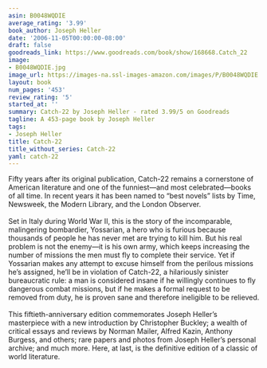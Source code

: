 ```yaml
---
asin: B0048WQDIE
average_rating: '3.99'
book_author: Joseph Heller
date: '2006-11-05T00:00:00-08:00'
draft: false
goodreads_link: https://www.goodreads.com/book/show/168668.Catch_22
image:
- B0048WQDIE.jpg
image_url: https://images-na.ssl-images-amazon.com/images/P/B0048WQDIE.01._SCLZZZZZZZ.jpg
layout: book
num_pages: '453'
review_rating: '5'
started_at: ''
summary: Catch-22 by Joseph Heller - rated 3.99/5 on Goodreads
tagline: A 453-page book by Joseph Heller
tags:
- Joseph Heller
title: Catch-22
title_without_series: Catch-22
yaml: catch-22
---
```


Fifty years after its original publication, Catch-22 remains a cornerstone of American literature and one of the funniest—and most celebrated—books of all time. In recent years it has been named to “best novels” lists by Time, Newsweek, the Modern Library, and the London Observer.<br /><br />Set in Italy during World War II, this is the story of the incomparable, malingering bombardier, Yossarian, a hero who is furious because thousands of people he has never met are trying to kill him. But his real problem is not the enemy—it is his own army, which keeps increasing the number of missions the men must fly to complete their service. Yet if Yossarian makes any attempt to excuse himself from the perilous missions he’s assigned, he’ll be in violation of Catch-22, a hilariously sinister bureaucratic rule: a man is considered insane if he willingly continues to fly dangerous combat missions, but if he makes a formal request to be removed from duty, he is proven sane and therefore ineligible to be relieved.<br /><br />This fiftieth-anniversary edition commemorates Joseph Heller’s masterpiece with a new introduction by Christopher Buckley; a wealth of critical essays and reviews by Norman Mailer, Alfred Kazin, Anthony Burgess, and others; rare papers and photos from Joseph Heller’s personal archive; and much more. Here, at last, is the definitive edition of a classic of world literature.